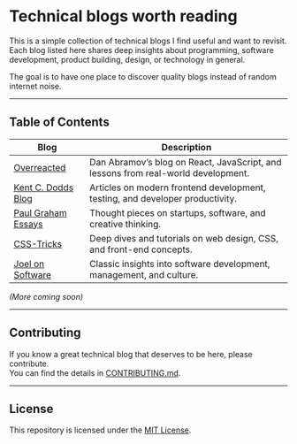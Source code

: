 # Technical blogs worth reading

This is a simple collection of technical blogs I find useful and want to revisit.  
Each blog listed here shares deep insights about programming, software development, product building, design, or technology in general.

The goal is to have one place to discover quality blogs instead of random internet noise.

---

## Table of Contents

| Blog | Description |
|------------|-------------|
| [Overreacted](https://overreacted.io/) | Dan Abramov’s blog on React, JavaScript, and lessons from real-world development. |
| [Kent C. Dodds Blog](https://kentcdodds.com/blog) | Articles on modern frontend development, testing, and developer productivity. |
| [Paul Graham Essays](http://paulgraham.com/articles.html) | Thought pieces on startups, software, and creative thinking. |
| [CSS-Tricks](https://css-tricks.com/) | Deep dives and tutorials on web design, CSS, and front-end concepts. |
| [Joel on Software](https://www.joelonsoftware.com/) | Classic insights into software development, management, and culture. |

*(More coming soon)*

---

## Contributing

If you know a great technical blog that deserves to be here, please contribute.  
You can find the details in [CONTRIBUTING.md](CONTRIBUTING.md).

---

## License

This repository is licensed under the [MIT License](LICENSE).
